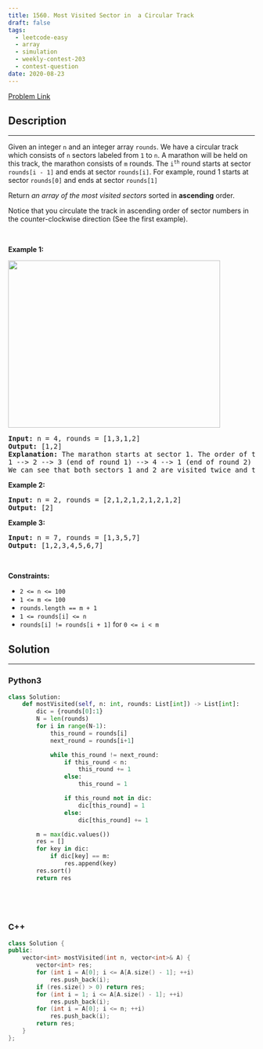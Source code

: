 ```yaml
---
title: 1560. Most Visited Sector in  a Circular Track
draft: false
tags: 
  - leetcode-easy
  - array
  - simulation
  - weekly-contest-203
  - contest-question
date: 2020-08-23
---
```


[Problem Link](https://leetcode.com/problems/most-visited-sector-in-a-circular-track/)

## Description

---
<p>Given an integer <code>n</code> and an integer array <code>rounds</code>. We have a circular track which consists of <code>n</code> sectors labeled from <code>1</code> to <code>n</code>. A marathon will be held on this track, the marathon consists of <code>m</code> rounds. The <code>i<sup>th</sup></code> round starts at sector <code>rounds[i - 1]</code> and ends at sector <code>rounds[i]</code>. For example, round 1 starts at sector <code>rounds[0]</code> and ends at sector <code>rounds[1]</code></p>

<p>Return <em>an array of the most visited sectors</em> sorted in <strong>ascending</strong> order.</p>

<p>Notice that you circulate the track in ascending order of sector numbers in the counter-clockwise direction (See the first example).</p>

<p>&nbsp;</p>
<p><strong class="example">Example 1:</strong></p>
<img alt="" src="https://assets.leetcode.com/uploads/2020/08/14/tmp.jpg" style="width: 433px; height: 341px;" />
<pre>
<strong>Input:</strong> n = 4, rounds = [1,3,1,2]
<strong>Output:</strong> [1,2]
<strong>Explanation:</strong> The marathon starts at sector 1. The order of the visited sectors is as follows:
1 --&gt; 2 --&gt; 3 (end of round 1) --&gt; 4 --&gt; 1 (end of round 2) --&gt; 2 (end of round 3 and the marathon)
We can see that both sectors 1 and 2 are visited twice and they are the most visited sectors. Sectors 3 and 4 are visited only once.</pre>

<p><strong class="example">Example 2:</strong></p>

<pre>
<strong>Input:</strong> n = 2, rounds = [2,1,2,1,2,1,2,1,2]
<strong>Output:</strong> [2]
</pre>

<p><strong class="example">Example 3:</strong></p>

<pre>
<strong>Input:</strong> n = 7, rounds = [1,3,5,7]
<strong>Output:</strong> [1,2,3,4,5,6,7]
</pre>

<p>&nbsp;</p>
<p><strong>Constraints:</strong></p>

<ul>
	<li><code>2 &lt;= n &lt;= 100</code></li>
	<li><code>1 &lt;= m &lt;= 100</code></li>
	<li><code>rounds.length == m + 1</code></li>
	<li><code>1 &lt;= rounds[i] &lt;= n</code></li>
	<li><code>rounds[i] != rounds[i + 1]</code> for <code>0 &lt;= i &lt; m</code></li>
</ul>


## Solution

---
### Python3
``` py title='most-visited-sector-in-a-circular-track'
class Solution:
    def mostVisited(self, n: int, rounds: List[int]) -> List[int]:
        dic = {rounds[0]:1}
        N = len(rounds)
        for i in range(N-1):
            this_round = rounds[i]
            next_round = rounds[i+1]

            while this_round != next_round:
                if this_round < n:
                    this_round += 1
                else:
                    this_round = 1

                if this_round not in dic:
                    dic[this_round] = 1
                else:
                    dic[this_round] += 1

        m = max(dic.values())
        res = []
        for key in dic:
            if dic[key] == m:
                res.append(key)
        res.sort()
        return res
            

            
            
```
### C++
``` cpp title='most-visited-sector-in-a-circular-track'
class Solution {
public:
    vector<int> mostVisited(int n, vector<int>& A) {
        vector<int> res;
        for (int i = A[0]; i <= A[A.size() - 1]; ++i)
            res.push_back(i);
        if (res.size() > 0) return res;
        for (int i = 1; i <= A[A.size() - 1]; ++i)
            res.push_back(i);
        for (int i = A[0]; i <= n; ++i)
            res.push_back(i);
        return res;
    }
};
```

